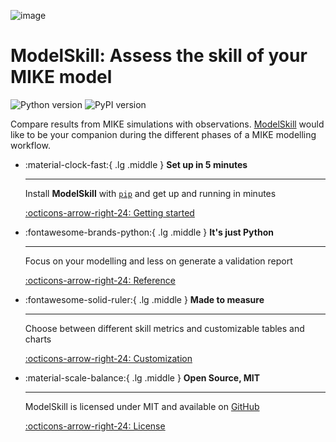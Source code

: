 ![image](https://raw.githubusercontent.com/DHI/modelskill/main/images/logo/modelskill.svg)


# ModelSkill: Assess the skill of your MIKE model
![Python version](https://img.shields.io/pypi/pyversions/modelskill.svg)
![PyPI version](https://badge.fury.io/py/modelskill.svg)
    
Compare results from MIKE simulations with observations.
[ModelSkill](https://github.com/DHI/modelskill) would like to be your
companion during the different phases of a MIKE modelling workflow.


<div class="grid cards" markdown>

-   :material-clock-fast:{ .lg .middle } __Set up in 5 minutes__

    ---

    Install **ModelSkill** with [`pip`](https://pypi.org/project/modelskill/) and get up
    and running in minutes

    [:octicons-arrow-right-24: Getting started](getting_started.md)

-   :fontawesome-brands-python:{ .lg .middle } __It's just Python__

    ---

    Focus on your modelling and less on generate a validation report

    [:octicons-arrow-right-24: Reference](api/index.md)

-   :fontawesome-solid-ruler:{ .lg .middle } __Made to measure__

    ---

    Choose between different skill metrics and customizable tables and charts

    [:octicons-arrow-right-24: Customization](api/metrics.md)

-   :material-scale-balance:{ .lg .middle } __Open Source, MIT__

    ---

    ModelSkill is licensed under MIT and available on [GitHub](https://github.com/DHI/modelskill)

    [:octicons-arrow-right-24: License](license.md)

</div>
